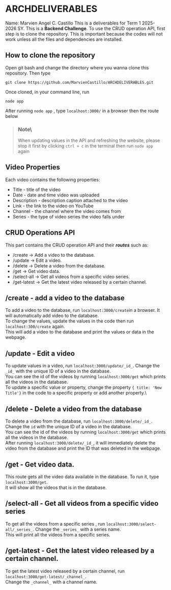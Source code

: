 # ARCHDELIVERABLES

Name: Marvien Angel C. Castillo
This is a deliverables for Term 1 2025-2026 SY. This is a **Backend Challenge**.
To use the CRUD operation API, first step is to clone the repository. This is important because
the codes will not work unless all the files and dependencies are installed.

## How to clone the repository
Open git bash and change the directory where you wanna clone this repository. Then type
```
git clone https://github.com/MarvienCastillo/ARCHDELIVERABLES.git
```
Once cloned, in your command line, run 
```
node app
```
After running ```node app``` , type ```localhost:3000/``` in a browser then the route below
> ### Note\
> When updating values in the API and refreshing the website, please stop it first by clicking ``` ctrl + c ``` in the terminal then run ```node app``` again
## Video Properties
Each video contains the following properties:
- Title - title of the video
- Date - date and time video was uploaded
- Description - description caption attached to the video
- Link - the link to the video on YouTube
- Channel - the channel where the video comes from
- Series - the type of video series the video falls under
## CRUD Operations API 
This part contains the CRUD operation API and their ***routes*** such as:
- /create -> Add a video to the database.
- /update -> Edit a video.
- /delete -> Delete a video from the database.
- /get -> Get video data.
- /select-all -> Get all videos from a specific video series.
- /get-latest -> Get the latest video released by a certain channel.
## /create - add a video to the database
To add a video to the database, run ```localhost:3000/create```in a browser. It will automatically add video to the database.\
To change the values, update the values in the code then run ```localhost:300/create``` again.\
This will add a video to the database and print the values or data in the webpage.
## /update - Edit a video
To update values in a video, run ```localhost:3000/update/_id_```. Change the ```_id_``` with the unique ID of a video in the database.\
You can see the id of the videos by running ```localhost:3000/get``` which prints all the videos in the database.\
To update a specific value or property, change the property ```{ title: 'New Title'}``` in the code to a specific property or add another property.\
## /delete - Delete a video from the database
To delete a video from the database, run ```localhost:3000/delete/_id_```. Change the ```id``` with the unique ID of a video in the database.\
You can see the id of the videos by running ```localhost:3000/get``` which prints all the videos in the database.\
After running ```localhost:3000/delete/_id_```, it will immediately delete the video from the database and print the ID that was deleted in the webpage.
## /get - Get video data.
This route gets all the video data available in the database. To run it, type ```localhost:3000/get```.\
It will show all the videos that is in the database.
## /select-all - Get all videos from a specific video series
To get all the videos from a specific series , run ```localhost:3000/select-all/_series_```. Change the ```_series_``` with a series name.\
This will print all the videos from a specific series.
## /get-latest - Get the latest video released by a certain channel.
To get the latest video released by a certain channel, run ```localhost:3000/get-latest/_channel_```.\
Change the ```_channel_``` with a channel name.








